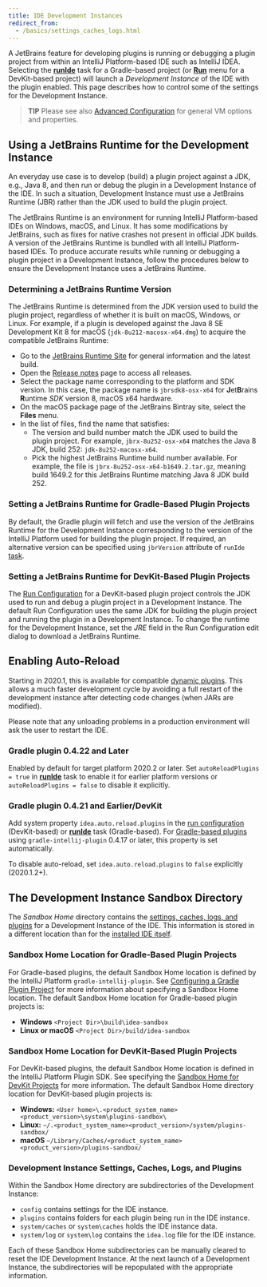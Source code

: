 ```yaml
---
title: IDE Development Instances
redirect_from:
  - /basics/settings_caches_logs.html
---
```

<!-- Copyright 2000-2020 JetBrains s.r.o. and other contributors. Use of this source code is governed by the Apache 2.0 license that can be found in the LICENSE file. -->

A JetBrains feature for developing plugins is running or debugging a plugin project from within an IntelliJ Platform-based IDE such as IntelliJ IDEA.
Selecting the [**runIde**](/tutorials/build_system/gradle_prerequisites.md#running-a-simple-gradle-based-intellij-platform-plugin) task for a Gradle-based project (or [**Run**](getting_started/running_and_debugging_a_plugin.md) menu for a DevKit-based project) will launch a _Development Instance_ of the IDE with the plugin enabled.
This page describes how to control some of the settings for the Development Instance.

> **TIP** Please see also [Advanced Configuration](https://www.jetbrains.com/help/idea/tuning-the-ide.html) for general VM options and properties.

## Using a JetBrains Runtime for the Development Instance
An everyday use case is to develop (build) a plugin project against a JDK, e.g., Java 8, and then run or debug the plugin in a Development Instance of the IDE.
In such a situation, Development Instance must use a JetBrains Runtime (JBR) rather than the JDK used to build the plugin project.

The JetBrains Runtime is an environment for running IntelliJ Platform-based IDEs on Windows, macOS, and Linux.
It has some modifications by JetBrains, such as fixes for native crashes not present in official JDK builds.
A version of the JetBrains Runtime is bundled with all IntelliJ Platform-based IDEs.
To produce accurate results while running or debugging a plugin project in a Development Instance, follow the procedures below to ensure the Development Instance uses a JetBrains Runtime.

### Determining a JetBrains Runtime Version
The JetBrains Runtime is determined from the JDK version used to build the plugin project, regardless of whether it is built on macOS, Windows, or Linux.
For example, if a plugin is developed against the Java 8 SE Development Kit 8 for macOS (`jdk-8u212-macosx-x64.dmg`) to acquire the compatible JetBrains Runtime:

* Go to the [JetBrains Runtime Site](https://confluence.jetbrains.com/display/JBR/JetBrains+Runtime) for general information and the latest build.
* Open the [Release notes](https://confluence.jetbrains.com/display/JBR/Release+notes) page to access all releases.
* Select the package name corresponding to the platform and SDK version.
  In this case, the package name is `jbrsdk8-osx-x64` for **J**et**B**rains **R**untime _SDK_ version 8, macOS x64 hardware.
* On the macOS package page of the JetBrains Bintray site, select the **Files** menu.
* In the list of files, find the name that satisfies:
  * The version and build number match the JDK used to build the plugin project.
    For example, `jbrx-8u252-osx-x64` matches the Java 8 JDK, build 252: `jdk-8u252-macosx-x64`.
  * Pick the highest JetBrains Runtime build number available.
    For example, the file is `jbrx-8u252-osx-x64-b1649.2.tar.gz`, meaning build 1649.2 for this JetBrains Runtime matching Java 8 JDK build 252.

### Setting a JetBrains Runtime for Gradle-Based Plugin Projects
By default, the Gradle plugin will fetch and use the version of the JetBrains Runtime for the Development Instance corresponding to the version of the IntelliJ Platform used for building the plugin project.
If required, an alternative version can be specified using `jbrVersion` attribute of `runIde` [task](https://github.com/JetBrains/gradle-intellij-plugin/#running-dsl).

### Setting a JetBrains Runtime for DevKit-Based Plugin Projects
The [Run Configuration](https://www.jetbrains.com/help/idea/run-debug-configuration.html) for a DevKit-based plugin project controls the JDK used to run and debug a plugin project in a Development Instance.
The default Run Configuration uses the same JDK for building the plugin project and running the plugin in a Development Instance.
To change the runtime for the Development Instance, set the _JRE_ field in the Run Configuration edit dialog to download a JetBrains Runtime.


## Enabling Auto-Reload

Starting in 2020.1, this is available for compatible [dynamic plugins](/basics/plugin_structure/dynamic_plugins.md).
This allows a much faster development cycle by avoiding a full restart of the development instance after detecting code changes (when JARs are modified).

Please note that any unloading problems in a production environment will ask the user to restart the IDE.

### Gradle plugin 0.4.22 and Later
Enabled by default for target platform 2020.2 or later.
Set `autoReloadPlugins = true` in [**runIde**](/tutorials/build_system/prerequisites.md#running-a-simple-gradle-based-intellij-platform-plugin) task to enable it for earlier platform versions or `autoReloadPlugins = false` to disable it explicitly.

### Gradle plugin 0.4.21 and Earlier/DevKit
Add system property `idea.auto.reload.plugins` in the [run configuration](getting_started/running_and_debugging_a_plugin.md) (DevKit-based) or [**runIde**](/tutorials/build_system/gradle_prerequisites.md#running-a-simple-gradle-based-intellij-platform-plugin) task (Gradle-based).
For [Gradle-based plugins](/tutorials/build_system/gradle_prerequisites.md) using `gradle-intellij-plugin` 0.4.17 or later, this property is set automatically.

To disable auto-reload, set `idea.auto.reload.plugins` to `false` explicitly (2020.1.2+).


## The Development Instance Sandbox Directory
The _Sandbox Home_ directory contains the [settings, caches, logs, and plugins](#development-instance-settings-caches-logs-and-plugins) for a Development Instance of the IDE.
This information is stored in a different location than for the [installed IDE itself](https://intellij-support.jetbrains.com/hc/en-us/articles/206544519-Directories-used-by-the-IDE-to-store-settings-caches-plugins-and-logs).

### Sandbox Home Location for Gradle-Based Plugin Projects
For Gradle-based plugins, the default Sandbox Home location is defined by the IntelliJ Platform `gradle-intellij-plugin`.
See [Configuring a Gradle Plugin Project](/tutorials/build_system/gradle_prerequisites.md) for more information about specifying a Sandbox Home location.
The default Sandbox Home location for Gradle-based plugin projects is:
* **Windows** `<Project Dir>\build\idea-sandbox`
* **Linux or macOS** `<Project Dir>/build/idea-sandbox`

### Sandbox Home Location for DevKit-Based Plugin Projects
For DevKit-based plugins, the default Sandbox Home location is defined in the IntelliJ Platform Plugin SDK.
See specifying the [Sandbox Home for DevKit Projects](/basics/getting_started/setting_up_environment.md) for more information.
The default Sandbox Home directory location for DevKit-based plugin projects is:
* **Windows:** `<User home>\.<product_system_name><product_version>\system\plugins-sandbox\`
* **Linux:** `~/.<product_system_name><product_version>/system/plugins-sandbox/`
* **macOS** `~/Library/Caches/<product_system_name><product_version>/plugins-sandbox/`

### Development Instance Settings, Caches, Logs, and Plugins
Within the Sandbox Home directory are subdirectories of the Development Instance:
* `config` contains settings for the IDE instance.
* `plugins` contains folders for each plugin being run in the IDE instance.
* `system/caches` or `system\caches` holds the IDE instance data.
* `system/log` or `system\log` contains the `idea.log` file for the IDE instance.

Each of these Sandbox Home subdirectories can be manually cleared to reset the IDE Development Instance.
At the next launch of a Development Instance, the subdirectories will be repopulated with the appropriate information.
